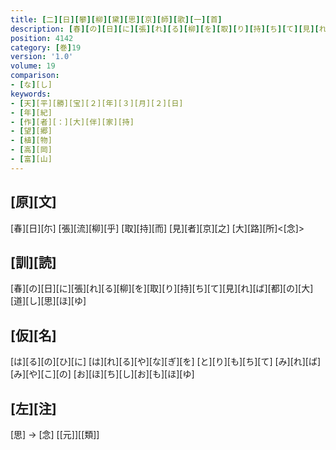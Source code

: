 ```yaml
---
title: [二][日][攀][柳][黛][思][京][師][歌][一][首]
description: [春][の][日][に][張][れ][る][柳][を][取][り][持][ち][て][見][れ][ば][都][の][大][道][し][思][ほ][ゆ]
position: 4142
category: [巻]19
version: '1.0'
volume: 19
comparison:
- [な][し]
keywords:
- [天][平][勝][宝][２][年][３][月][２][日]
- [年][紀]
- [作][者][：][大][伴][家][持]
- [望][郷]
- [植][物]
- [高][岡]
- [富][山]
---
```


## [原][文]

[春][日][尓] [張][流][柳][乎] [取][持][而] [見][者][京][之] [大][路][所]<[念]>

## [訓][読]

[春][の][日][に][張][れ][る][柳][を][取][り][持][ち][て][見][れ][ば][都][の][大][道][し][思][ほ][ゆ]

## [仮][名]

[は][る][の][ひ][に] [は][れ][る][や][な][ぎ][を] [と][り][も][ち][て] [み][れ][ば][み][や][こ][の] [お][ほ][ち][し][お][も][ほ][ゆ]

## [左][注]

[思] -> [念] [[元]][[類]]
